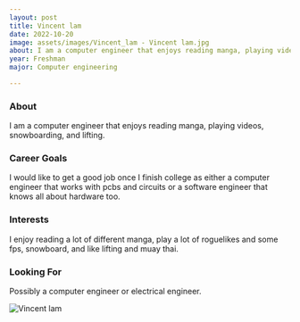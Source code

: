 ```yaml
---
layout: post
title: Vincent lam 
date: 2022-10-20
image: assets/images/Vincent_lam - Vincent lam.jpg
about: I am a computer engineer that enjoys reading manga, playing videos, snowboarding, and lifting.
year: Freshman
major: Computer engineering

---
```


### About

I am a computer engineer that enjoys reading manga, playing videos, snowboarding, and lifting.

### Career Goals

I would like to get a good job once I finish college as either a computer engineer that works with pcbs and circuits or a software engineer that knows all about hardware too. 

### Interests

I enjoy reading a lot of different manga, play a lot of roguelikes and some fps, snowboard, and like lifting and muay thai. 

### Looking For

Possibly a computer engineer or electrical engineer.

<div class="text-center my-5">
    <img src="https://sase-drexel.github.io/mentorship-2021/assets/images/Vincent_lam - Vincent lam.jpg" alt="Vincent lam" class="rounded post-img" />
</div>
